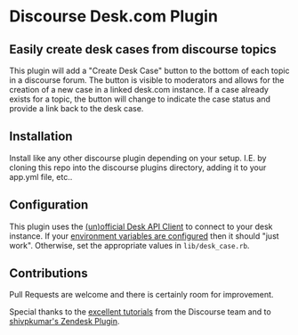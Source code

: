 # Discourse Desk.com Plugin
## Easily create desk cases from discourse topics

This plugin will add a "Create Desk Case" button to the bottom of each topic in a discourse forum. The button is visible to moderators and allows for the creation of a new case in a linked desk.com instance. If a case already exists for a topic, the button will change to indicate the case status and provide a link back to the desk case.

## Installation

Install like any other discourse plugin depending on your setup. I.E. by cloning this repo into the discourse plugins directory, adding it to your app.yml file, etc..

## Configuration

This plugin uses the [(un)official Desk API Client](https://github.com/forcedotcom/salesforce-deskcom-api) to connect to your desk instance. If your [environment variables are configured](https://github.com/forcedotcom/salesforce-deskcom-api#first-environmental-variables) then it should "just work". Otherwise, set the appropriate values in `lib/desk_case.rb`.

## Contributions

Pull Requests are welcome and there is certainly room for improvement.

Special thanks to the [excellent tutorials](https://meta.discourse.org/t/plugin-tutorial-2-how-to-add-a-button-at-the-end-of-a-topic/11040) from the Discourse team and to [shivpkumar's Zendesk Plugin](https://github.com/shivpkumar/Zendesk-Plugin).
